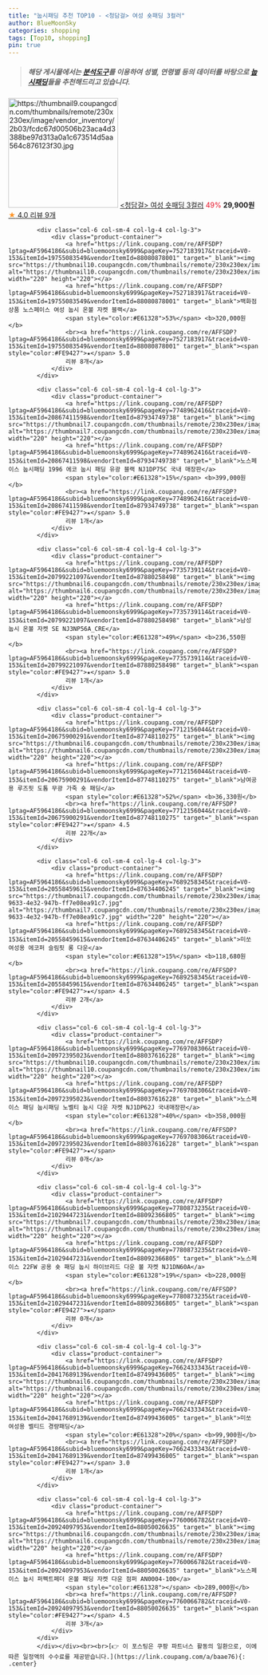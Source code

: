 ```yaml
---
title: "눕시패딩 추천 TOP10 - <청담걸> 여성 숏패딩 3컬러"
author: BlueMoonSky
categories: shopping
tags: [Top10, shopping]
pin: true
---
```


> ##### 해당 게시물에서는 [**분석도구**](https://itemscout.io/)를 이용하여 **성별**, **연령별** 등의 데이터를 바탕으로 [**눕시패딩**](https://link.coupang.com/a/baae76)들을 추천해드리고 있습니다.
<div class="container"><div class="row">
            <div class="col-6 col-sm-4 col-lg-4 col-lg-3">
                <div class="product-container">
                    <a href="https://link.coupang.com/re/AFFSDP?lptag=AF5964186&subid=bluemoonsky6999&pageKey=7725578209&traceid=V0-153&itemId=20745354987&vendorItemId=87815726048" target="_blank"><img src="https://thumbnail9.coupangcdn.com/thumbnails/remote/230x230ex/image/vendor_inventory/2b03/fcdc67d00506b23aca4d3388be97d313a0a1c673514d5aa564c876123f30.jpg" alt="https://thumbnail9.coupangcdn.com/thumbnails/remote/230x230ex/image/vendor_inventory/2b03/fcdc67d00506b23aca4d3388be97d313a0a1c673514d5aa564c876123f30.jpg" width="220" height="220"></a>
                    <a href="https://link.coupang.com/re/AFFSDP?lptag=AF5964186&subid=bluemoonsky6999&pageKey=7725578209&traceid=V0-153&itemId=20745354987&vendorItemId=87815726048" target="_blank"><청담걸> 여성 숏패딩 3컬러</a>
                    <span style="color:#E61328">49%</span> <b>29,900원</b>
                    <br><a href="https://link.coupang.com/re/AFFSDP?lptag=AF5964186&subid=bluemoonsky6999&pageKey=7725578209&traceid=V0-153&itemId=20745354987&vendorItemId=87815726048" target="_blank"><span style="color:#FE9427">★</span> 4.0
                    리뷰 9개</a>
                </div>
            </div>
            
            <div class="col-6 col-sm-4 col-lg-4 col-lg-3">
                <div class="product-container">
                    <a href="https://link.coupang.com/re/AFFSDP?lptag=AF5964186&subid=bluemoonsky6999&pageKey=7527183917&traceid=V0-153&itemId=19755083549&vendorItemId=88080878001" target="_blank"><img src="https://thumbnail10.coupangcdn.com/thumbnails/remote/230x230ex/image/vendor_inventory/4ba2/06cbdb0e73cdcbc1147fafdc12bc3bea5bb7fc988afec992ca7320e17652.jpg" alt="https://thumbnail10.coupangcdn.com/thumbnails/remote/230x230ex/image/vendor_inventory/4ba2/06cbdb0e73cdcbc1147fafdc12bc3bea5bb7fc988afec992ca7320e17652.jpg" width="220" height="220"></a>
                    <a href="https://link.coupang.com/re/AFFSDP?lptag=AF5964186&subid=bluemoonsky6999&pageKey=7527183917&traceid=V0-153&itemId=19755083549&vendorItemId=88080878001" target="_blank">백화점상품 노스페이스 여성 눕시 온볼 자켓 블랙</a>
                    <span style="color:#E61328">53%</span> <b>320,000원</b>
                    <br><a href="https://link.coupang.com/re/AFFSDP?lptag=AF5964186&subid=bluemoonsky6999&pageKey=7527183917&traceid=V0-153&itemId=19755083549&vendorItemId=88080878001" target="_blank"><span style="color:#FE9427">★</span> 5.0
                    리뷰 8개</a>
                </div>
            </div>
            
            <div class="col-6 col-sm-4 col-lg-4 col-lg-3">
                <div class="product-container">
                    <a href="https://link.coupang.com/re/AFFSDP?lptag=AF5964186&subid=bluemoonsky6999&pageKey=7748962416&traceid=V0-153&itemId=20867411598&vendorItemId=87934749738" target="_blank"><img src="https://thumbnail7.coupangcdn.com/thumbnails/remote/230x230ex/image/vendor_inventory/fd5d/fafc0c7beada147282b4c34a3cb4c879bcbe64f8aa56f7f1b2f423be8d86.jpeg" alt="https://thumbnail7.coupangcdn.com/thumbnails/remote/230x230ex/image/vendor_inventory/fd5d/fafc0c7beada147282b4c34a3cb4c879bcbe64f8aa56f7f1b2f423be8d86.jpeg" width="220" height="220"></a>
                    <a href="https://link.coupang.com/re/AFFSDP?lptag=AF5964186&subid=bluemoonsky6999&pageKey=7748962416&traceid=V0-153&itemId=20867411598&vendorItemId=87934749738" target="_blank">노스페이스 눕시패딩 1996 에코 눕시 패딩 유광 블랙 NJ1DP75C 국내 매장판</a>
                    <span style="color:#E61328">15%</span> <b>399,000원</b>
                    <br><a href="https://link.coupang.com/re/AFFSDP?lptag=AF5964186&subid=bluemoonsky6999&pageKey=7748962416&traceid=V0-153&itemId=20867411598&vendorItemId=87934749738" target="_blank"><span style="color:#FE9427">★</span> 5.0
                    리뷰 1개</a>
                </div>
            </div>
            
            <div class="col-6 col-sm-4 col-lg-4 col-lg-3">
                <div class="product-container">
                    <a href="https://link.coupang.com/re/AFFSDP?lptag=AF5964186&subid=bluemoonsky6999&pageKey=7735739114&traceid=V0-153&itemId=20799221097&vendorItemId=87880258498" target="_blank"><img src="https://thumbnail6.coupangcdn.com/thumbnails/remote/230x230ex/image/vendor_inventory/9542/8dbf014b42320054dabdfc6baa827074aec64a676015a633853e997b7485.jpg" alt="https://thumbnail6.coupangcdn.com/thumbnails/remote/230x230ex/image/vendor_inventory/9542/8dbf014b42320054dabdfc6baa827074aec64a676015a633853e997b7485.jpg" width="220" height="220"></a>
                    <a href="https://link.coupang.com/re/AFFSDP?lptag=AF5964186&subid=bluemoonsky6999&pageKey=7735739114&traceid=V0-153&itemId=20799221097&vendorItemId=87880258498" target="_blank">남성 눕시 온볼 자켓 SE NJ3NP56A_CRE</a>
                    <span style="color:#E61328">49%</span> <b>236,550원</b>
                    <br><a href="https://link.coupang.com/re/AFFSDP?lptag=AF5964186&subid=bluemoonsky6999&pageKey=7735739114&traceid=V0-153&itemId=20799221097&vendorItemId=87880258498" target="_blank"><span style="color:#FE9427">★</span> 5.0
                    리뷰 1개</a>
                </div>
            </div>
            
            <div class="col-6 col-sm-4 col-lg-4 col-lg-3">
                <div class="product-container">
                    <a href="https://link.coupang.com/re/AFFSDP?lptag=AF5964186&subid=bluemoonsky6999&pageKey=7712156044&traceid=V0-153&itemId=20675900291&vendorItemId=87748110275" target="_blank"><img src="https://thumbnail6.coupangcdn.com/thumbnails/remote/230x230ex/image/vendor_inventory/480c/b2d631269b6f92c69b6e0320699cd7b9d91a0543326e1532edaffcf7afd2.jpeg" alt="https://thumbnail6.coupangcdn.com/thumbnails/remote/230x230ex/image/vendor_inventory/480c/b2d631269b6f92c69b6e0320699cd7b9d91a0543326e1532edaffcf7afd2.jpeg" width="220" height="220"></a>
                    <a href="https://link.coupang.com/re/AFFSDP?lptag=AF5964186&subid=bluemoonsky6999&pageKey=7712156044&traceid=V0-153&itemId=20675900291&vendorItemId=87748110275" target="_blank">남여공용 루즈핏 도톰 무광 가죽 숏 패딩</a>
                    <span style="color:#E61328">52%</span> <b>36,330원</b>
                    <br><a href="https://link.coupang.com/re/AFFSDP?lptag=AF5964186&subid=bluemoonsky6999&pageKey=7712156044&traceid=V0-153&itemId=20675900291&vendorItemId=87748110275" target="_blank"><span style="color:#FE9427">★</span> 4.5
                    리뷰 22개</a>
                </div>
            </div>
            
            <div class="col-6 col-sm-4 col-lg-4 col-lg-3">
                <div class="product-container">
                    <a href="https://link.coupang.com/re/AFFSDP?lptag=AF5964186&subid=bluemoonsky6999&pageKey=7689258345&traceid=V0-153&itemId=20558459615&vendorItemId=87634406245" target="_blank"><img src="https://thumbnail7.coupangcdn.com/thumbnails/remote/230x230ex/image/retail/images/2023/10/31/20/0/3e546176-9633-4e32-947b-ff7e08ea91c7.jpg" alt="https://thumbnail7.coupangcdn.com/thumbnails/remote/230x230ex/image/retail/images/2023/10/31/20/0/3e546176-9633-4e32-947b-ff7e08ea91c7.jpg" width="220" height="220"></a>
                    <a href="https://link.coupang.com/re/AFFSDP?lptag=AF5964186&subid=bluemoonsky6999&pageKey=7689258345&traceid=V0-153&itemId=20558459615&vendorItemId=87634406245" target="_blank">미쏘 여성용 에코퍼 슬림핏 롱 다운</a>
                    <span style="color:#E61328">15%</span> <b>118,680원</b>
                    <br><a href="https://link.coupang.com/re/AFFSDP?lptag=AF5964186&subid=bluemoonsky6999&pageKey=7689258345&traceid=V0-153&itemId=20558459615&vendorItemId=87634406245" target="_blank"><span style="color:#FE9427">★</span> 4.5
                    리뷰 2개</a>
                </div>
            </div>
            
            <div class="col-6 col-sm-4 col-lg-4 col-lg-3">
                <div class="product-container">
                    <a href="https://link.coupang.com/re/AFFSDP?lptag=AF5964186&subid=bluemoonsky6999&pageKey=7769708306&traceid=V0-153&itemId=20972395023&vendorItemId=88037616228" target="_blank"><img src="https://thumbnail10.coupangcdn.com/thumbnails/remote/230x230ex/image/vendor_inventory/084a/28dfbe46f24dbf12b8c373b3485cec330daff9b20e923d34e64ad6adaf5d.jpeg" alt="https://thumbnail10.coupangcdn.com/thumbnails/remote/230x230ex/image/vendor_inventory/084a/28dfbe46f24dbf12b8c373b3485cec330daff9b20e923d34e64ad6adaf5d.jpeg" width="220" height="220"></a>
                    <a href="https://link.coupang.com/re/AFFSDP?lptag=AF5964186&subid=bluemoonsky6999&pageKey=7769708306&traceid=V0-153&itemId=20972395023&vendorItemId=88037616228" target="_blank">노스페이스 패딩 눕시패딩 노벨티 눕시 다운 자켓 NJ1DP62J 국내매장판</a>
                    <span style="color:#E61328">40%</span> <b>358,000원</b>
                    <br><a href="https://link.coupang.com/re/AFFSDP?lptag=AF5964186&subid=bluemoonsky6999&pageKey=7769708306&traceid=V0-153&itemId=20972395023&vendorItemId=88037616228" target="_blank"><span style="color:#FE9427">★</span> 
                    리뷰 0개</a>
                </div>
            </div>
            
            <div class="col-6 col-sm-4 col-lg-4 col-lg-3">
                <div class="product-container">
                    <a href="https://link.coupang.com/re/AFFSDP?lptag=AF5964186&subid=bluemoonsky6999&pageKey=7780873235&traceid=V0-153&itemId=21029447231&vendorItemId=88092366805" target="_blank"><img src="https://thumbnail7.coupangcdn.com/thumbnails/remote/230x230ex/image/vendor_inventory/3f0a/252992bb2a01dd9d55735c3d2762245fa240d21b787c7692affe674c80da.jpg" alt="https://thumbnail7.coupangcdn.com/thumbnails/remote/230x230ex/image/vendor_inventory/3f0a/252992bb2a01dd9d55735c3d2762245fa240d21b787c7692affe674c80da.jpg" width="220" height="220"></a>
                    <a href="https://link.coupang.com/re/AFFSDP?lptag=AF5964186&subid=bluemoonsky6999&pageKey=7780873235&traceid=V0-153&itemId=21029447231&vendorItemId=88092366805" target="_blank">노스페이스 22FW 공용 숏 패딩 눕시 하이브리드 다운 볼 자켓 NJ1DN60A</a>
                    <span style="color:#E61328">19%</span> <b>228,000원</b>
                    <br><a href="https://link.coupang.com/re/AFFSDP?lptag=AF5964186&subid=bluemoonsky6999&pageKey=7780873235&traceid=V0-153&itemId=21029447231&vendorItemId=88092366805" target="_blank"><span style="color:#FE9427">★</span> 
                    리뷰 0개</a>
                </div>
            </div>
            
            <div class="col-6 col-sm-4 col-lg-4 col-lg-3">
                <div class="product-container">
                    <a href="https://link.coupang.com/re/AFFSDP?lptag=AF5964186&subid=bluemoonsky6999&pageKey=7662433343&traceid=V0-153&itemId=20417689139&vendorItemId=87499436005" target="_blank"><img src="https://thumbnail6.coupangcdn.com/thumbnails/remote/230x230ex/image/rs_quotation_api/l1fmfexd/c2c01df9e1bb4a66a6fb81b0050d38f0.jpg" alt="https://thumbnail6.coupangcdn.com/thumbnails/remote/230x230ex/image/rs_quotation_api/l1fmfexd/c2c01df9e1bb4a66a6fb81b0050d38f0.jpg" width="220" height="220"></a>
                    <a href="https://link.coupang.com/re/AFFSDP?lptag=AF5964186&subid=bluemoonsky6999&pageKey=7662433343&traceid=V0-153&itemId=20417689139&vendorItemId=87499436005" target="_blank">미쏘 여성용 벨티드 경량패딩</a>
                    <span style="color:#E61328">20%</span> <b>99,900원</b>
                    <br><a href="https://link.coupang.com/re/AFFSDP?lptag=AF5964186&subid=bluemoonsky6999&pageKey=7662433343&traceid=V0-153&itemId=20417689139&vendorItemId=87499436005" target="_blank"><span style="color:#FE9427">★</span> 3.0
                    리뷰 1개</a>
                </div>
            </div>
            
            <div class="col-6 col-sm-4 col-lg-4 col-lg-3">
                <div class="product-container">
                    <a href="https://link.coupang.com/re/AFFSDP?lptag=AF5964186&subid=bluemoonsky6999&pageKey=7760066782&traceid=V0-153&itemId=20924097953&vendorItemId=88050026635" target="_blank"><img src="https://thumbnail6.coupangcdn.com/thumbnails/remote/230x230ex/image/vendor_inventory/7346/3e46485185f59391e563462f1634cff10a8ad942ada3b13b2095f258aecb.jpg" alt="https://thumbnail6.coupangcdn.com/thumbnails/remote/230x230ex/image/vendor_inventory/7346/3e46485185f59391e563462f1634cff10a8ad942ada3b13b2095f258aecb.jpg" width="220" height="220"></a>
                    <a href="https://link.coupang.com/re/AFFSDP?lptag=AF5964186&subid=bluemoonsky6999&pageKey=7760066782&traceid=V0-153&itemId=20924097953&vendorItemId=88050026635" target="_blank">노스페이스 눕시 퍼펙트페더 온볼 패딩 자켓 다운 점퍼 AN0004-100</a>
                    <span style="color:#E61328"></span> <b>289,000원</b>
                    <br><a href="https://link.coupang.com/re/AFFSDP?lptag=AF5964186&subid=bluemoonsky6999&pageKey=7760066782&traceid=V0-153&itemId=20924097953&vendorItemId=88050026635" target="_blank"><span style="color:#FE9427">★</span> 4.5
                    리뷰 3개</a>
                </div>
            </div>
            </div></div><br><br>[👉 이 포스팅은 쿠팡 파트너스 활동의 일환으로, 이에 따른 일정액의 수수료를 제공받습니다.](https://link.coupang.com/a/baae76){: .center}